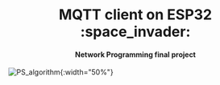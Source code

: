 <div align="center">
  <h1>MQTT client on ESP32 :space_invader:</h1>
  <h4>Network Programming final project</h4>
</div>

![PS_algorithm](https://github.com/grzeniux/MQTT_network_programming/assets/132613343/6e57261a-0d8a-41c0-b7a3-2cc143c265d3){:width="50%"}

